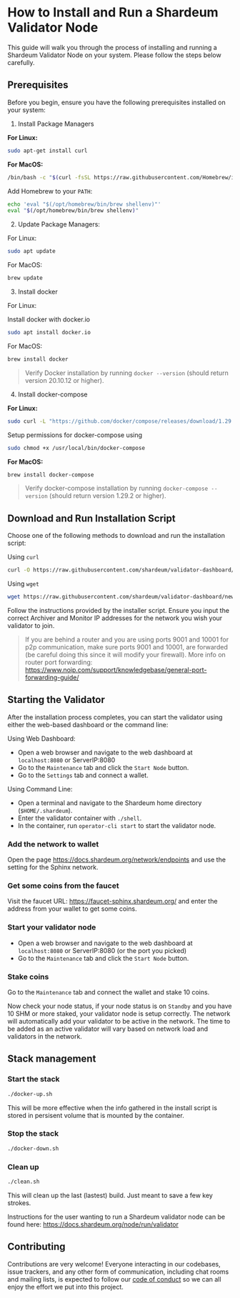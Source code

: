# How to Install and Run a Shardeum Validator Node

This guide will walk you through the process of installing and running a Shardeum Validator Node on your system. Please follow the steps below carefully.

## Prerequisites

Before you begin, ensure you have the following prerequisites installed on your system:

1. Install Package Managers

**For Linux:**

```bash
sudo apt-get install curl
```

**For MacOS:**

```bash
/bin/bash -c "$(curl -fsSL https://raw.githubusercontent.com/Homebrew/install/HEAD/install.sh)"
```

Add Homebrew to your `PATH`:

```bash
echo 'eval "$(/opt/homebrew/bin/brew shellenv)"'
eval "$(/opt/homebrew/bin/brew shellenv)"
```

2. Update Package Managers:

For Linux:

```bash
sudo apt update
```

For MacOS:

```bash
brew update
```

3. Install docker

For Linux:

Install docker with docker.io

```bash
sudo apt install docker.io
```

For MacOS:

```bash
brew install docker
```

> Verify Docker installation by running `docker --version` (should return version 20.10.12 or higher).

4. Install docker-compose

**For Linux:**

```bash
sudo curl -L "https://github.com/docker/compose/releases/download/1.29.2/docker-compose-$(uname -s)-$(uname -m)" -o /usr/local/bin/docker-compose
```

Setup permissions for docker-compose using

```bash
sudo chmod +x /usr/local/bin/docker-compose
```

**For MacOS:**

```bash
brew install docker-compose
```

> Verify docker-compose installation by running `docker-compose --version` (should return version 1.29.2 or higher).

## Download and Run Installation Script

Choose one of the following methods to download and run the installation script:

Using `curl`

```bash
curl -O https://raw.githubusercontent.com/shardeum/validator-dashboard/new-design/installer.sh && chmod +x installer.sh && ./installer.sh
```

Using `wget`

```bash
wget https://raw.githubusercontent.com/shardeum/validator-dashboard/new-design/installer.sh && chmod +x installer.sh && ./installer.sh
```

Follow the instructions provided by the installer script. Ensure you input the correct Archiver and Monitor IP addresses for the network you wish your validator to join.

> If you are behind a router and you are using ports 9001 and 10001 for p2p communication, make sure ports 9001 and 10001, are forwarded (be careful doing this since it will modify your firewall). More info on router port forwarding: https://www.noip.com/support/knowledgebase/general-port-forwarding-guide/

## Starting the Validator

After the installation process completes, you can start the validator using either the web-based dashboard or the command line:

Using Web Dashboard:

- Open a web browser and navigate to the web dashboard at `localhost:8080` or ServerIP:8080
- Go to the `Maintenance` tab and click the `Start Node` button.
- Go to the `Settings` tab and connect a wallet.

Using Command Line:

- Open a terminal and navigate to the Shardeum home directory (`$HOME/.shardeum`).
- Enter the validator container with `./shell`.
- In the container, run `operator-cli start` to start the validator node.

### Add the network to wallet

Open the page https://docs.shardeum.org/network/endpoints and use the setting for the Sphinx network.

### Get some coins from the faucet

Visit the faucet URL: https://faucet-sphinx.shardeum.org/ and enter the address from your wallet to get some coins.

### Start your validator node

- Open a web browser and navigate to the web dashboard at `localhost:8080` or ServerIP:8080 (or the port you picked)
- Go to the `Maintenance` tab and click the `Start Node` button.

### Stake coins

Go to the `Maintenance` tab and connect the wallet and stake 10 coins.

Now check your node status, if your node status is on `Standby` and you have 10 SHM or more staked, your validator node is setup correctly. The network will automatically add your validator to be active in the network. The time to be added as an active validator will vary based on network load and validators in the network.

## Stack management

### Start the stack

```bash
./docker-up.sh
```

This will be more effective when the info gathered in the install script is stored in persisent volume that is mounted by the container.

### Stop the stack

```bash
./docker-down.sh
```

### Clean up

```bash
./clean.sh
```

This will clean up the last (lastest) build. Just meant to save a few key strokes.

Instructions for the user wanting to run a Shardeum validator node can be found here: <https://docs.shardeum.org/node/run/validator>

## Contributing

Contributions are very welcome! Everyone interacting in our codebases, issue trackers, and any other form of communication, including chat rooms and mailing lists, is expected to follow our [code of conduct](./CODE_OF_CONDUCT.md) so we can all enjoy the effort we put into this project.
